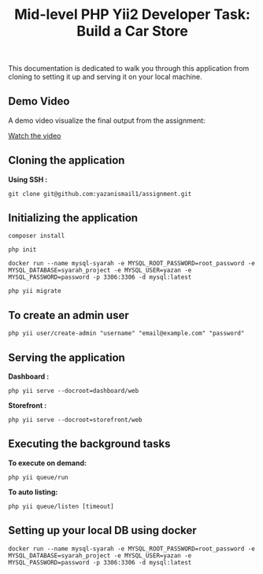 <p align="center">
    <h1 align="center">Mid-level PHP Yii2 Developer Task: Build a
Car Store</h1>
    <br>
</p>

This documentation is dedicated to walk you through this application from cloning to setting it up and serving it on your local machine.

## Demo Video

A demo video visualize the final output from the assignment:

[Watch the video](https://drive.google.com/file/d/1pdQXJt6vjjuzfJnG5g65OY5_hugYMa4l/view?usp=sharing)



## Cloning the application
**Using SSH :** 
```
git clone git@github.com:yazanismail1/assignment.git
```

## Initializing the application

```
composer install
```

```
php init
```

```
docker run --name mysql-syarah -e MYSQL_ROOT_PASSWORD=root_password -e MYSQL_DATABASE=syarah_project -e MYSQL_USER=yazan -e MYSQL_PASSWORD=password -p 3306:3306 -d mysql:latest
```

```
php yii migrate
```

## To create an admin user
```
php yii user/create-admin "username" "email@example.com" "password"
```

## Serving the application

**Dashboard :** 
```
php yii serve --docroot=dashboard/web
```

**Storefront :** 
```
php yii serve --docroot=storefront/web
```

## Executing the background tasks

**To execute on demand:** 
```
php yii queue/run
```

**To auto listing:** 
```
php yii queue/listen [timeout]
```

## Setting up your local DB using docker

```
docker run --name mysql-syarah -e MYSQL_ROOT_PASSWORD=root_password -e MYSQL_DATABASE=syarah_project -e MYSQL_USER=yazan -e MYSQL_PASSWORD=password -p 3306:3306 -d mysql:latest
```
